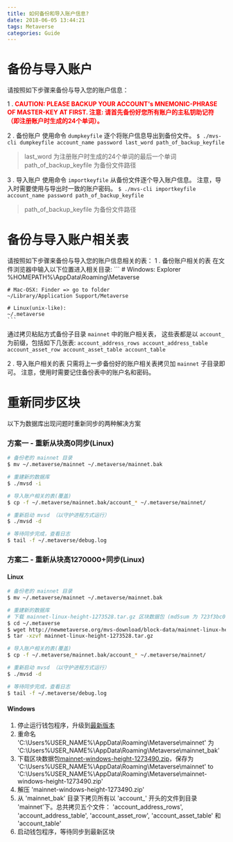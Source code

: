 ```yaml
---
title: 如何备份和导入账户信息?
date: 2018-06-05 13:44:21
tags: Metaverse
categories: Guide
---
```


# 备份与导入账户
请按照如下步骤来备份与导入您的账户信息：

1 . <font color="#FF0000"> <b>CAUTION: PLEASE BACKUP YOUR ACCOUNT's MNEMONIC-PHRASE OF MASTER-KEY AT FIRST.
注意: 请首先备份好您所有账户的主私钥助记符（即注册账户时生成的24个单词）。
</b></font> 

2 . 备份账户
使用命令 `dumpkeyfile` 逐个将账户信息导出到备份文件。
	```
	$ ./mvs-cli dumpkeyfile account_name password last_word path_of_backup_keyfile
	```
> last_word 为注册账户时生成的24个单词的最后一个单词  
> path_of_backup_keyfile 为备份文件路径  

3 . 导入账户
使用命令 `importkeyfile` 从备份文件逐个导入账户信息。
注意，导入时需要使用与导出时一致的账户密码。
	```
	$ ./mvs-cli importkeyfile account_name password path_of_backup_keyfile
	```
> path_of_backup_keyfile 为备份文件路径  

# 备份与导入账户相关表
请按照如下步骤来备份与导入您的账户信息相关的表：
1 . 备份账户相关的表
在文件浏览器中输入以下位置进入相关目录:
	```
	# Windows: Explorer
	%HOMEPATH%\AppData\Roaming\Metaverse
	
	# Mac-OSX: Finder => go to folder
	~/Library/Application Support/Metaverse
	
	# Linux(unix-like):
	~/.metaverse
	```
通过拷贝粘贴方式备份子目录 `mainnet` 中的账户相关表，
这些表都是以 `account_` 为前缀，包括如下几张表:
	```
	account_address_rows
	account_address_table
	account_asset_row
	account_asset_table
	account_table
	```

2 . 导入账户相关的表
只需将上一步备份好的账户相关表拷贝加 `mainnet` 子目录即可。
注意，使用时需要记住备份表中的账户名和密码。


# 重新同步区块
以下为数据库出现问题时重新同步的两种解决方案

### 方案一 - 重新从块高0同步(Linux)
```bash
# 备份老的 mainnet 目录
$ mv ~/.metaverse/mainnet ~/.metaverse/mainnet.bak

# 重建新的数据库
$ ./mvsd -i

# 导入账户相关的表(覆盖)
$ cp -f ~/.metaverse/mainnet.bak/account_* ~/.metaverse/mainnet/

# 重新启动 mvsd （以守护进程方式运行）
$ ./mvsd -d

# 等待同步完成，查看日志
$ tail -f ~/.metaverse/debug.log

```

### 方案二 - 重新从块高1270000+同步(Linux)

#### Linux
```bash
# 备份老的 mainnet 目录
$ mv ~/.metaverse/mainnet ~/.metaverse/mainnet.bak

# 重建新的数据库
# 下载 mainnet-linux-height-1273528.tar.gz 区块数据包 (md5sum 为 723f3bc0125ba658266df5e332b843f0)
$ cd ~/.metaverse
$ wget http://newmetaverse.org/mvs-download/block-data/mainnet-linux-height-1273528.tar.gz
$ tar -xzvf mainnet-linux-height-1273528.tar.gz

# 导入账户相关的表(覆盖)
$ cp -f ~/.metaverse/mainnet.bak/account_* ~/.metaverse/mainnet/

# 重新启动 mvsd （以守护进程方式运行）
$ ./mvsd -d

# 等待同步完成，查看日志
$ tail -f ~/.metaverse/debug.log

```

#### Windows
1. 停止运行钱包程序，升级到[最新版本](https://mvs.org/wallet.html)
2. 重命名 'C:\Users\%USER_NAME%\AppData\Roaming\Metaverse\mainnet' 为 'C:\Users\%USER_NAME%\AppData\Roaming\Metaverse\mainnet_bak'
3. 下载区块数据包[mainnet-windows-height-1273490.zip](https://newmetaverse.org/mvs-download/block-data/mainnet-windows-height-1273490.zip)，保存为 'C:\Users\%USER_NAME%\AppData\Roaming\Metaverse\mainnet' to 'C:\Users\%USER_NAME%\AppData\Roaming\Metaverse\mainnet-windows-height-1273490.zip'
4. 解压 'mainnet-windows-height-1273490.zip'
5. 从 'mainnet_bak' 目录下拷贝所有以 'account_' 开头的文件到目录 'mainnet'下。总共拷贝五个文件： 'account_address_rows', 'account_address_table', 'account_asset_row', 'account_asset_table' 和 'account_table'
6. 启动钱包程序，等待同步到最新区块
